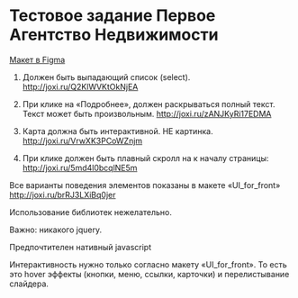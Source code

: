 # Тестовое задание Первое Агентство Недвижимости

[Макет в Figma](https://www.figma.com/file/2FWr2bF1HYHhHeLU6b4qKP/Test_frontend?node-id=0%3A1)

1. Должен быть выпадающий список (select). http://joxi.ru/Q2KlWVKtOkNjEA

2. При клике на «Подробнее», должен раскрываться полный текст. Текст может быть произвольным. http://joxi.ru/zANJKyRi17EDMA

3. Карта должна быть интерактивной. НЕ картинка. http://joxi.ru/VrwXK3PCoWZnjm

4. При клике должен быть плавный скролл на к началу страницы: http://joxi.ru/5md4l0bcqlNE5m

Все варианты поведения элементов показаны в макете «UI_for_front» http://joxi.ru/brRJ3LXiBq0jer

Использование библиотек нежелательно.

Важно: никакого jquery.

Предпочтителен нативный javascript

Интерактивность нужно только согласно макету «UI_for_front». То есть это hover эффекты (кнопки, меню, ссылки, карточки) и перелистывание слайдера.
